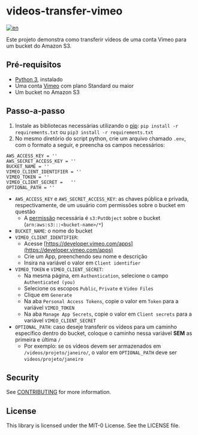 # videos-transfer-vimeo
[![en](https://img.shields.io/badge/lang-en-red.svg)](https://github.com/aws-samples/videos-transfer-vimeo/edit/main/README.md)

Este projeto demonstra como transferir vídeos de uma conta Vimeo para um bucket do Amazon S3.

## Pré-requisitos

- [Python 3](https://www.python.org/downloads/), instalado
- Uma conta [Vimeo](https://vimeo.com/) com plano Standard ou maior
- Um bucket no Amazon S3
## Passo-a-passo

1. Instale as bibliotecas necessárias utilizando o [pip](https://pypi.org/project/pip/): ``` pip install -r requirements.txt ``` ou ``` pip3 install -r requirements.txt ```
2. No mesmo diretório do script python, crie um arquivo chamado ```.env```, com o formato a seguir, e preencha os campos necessários:
  ``` 
  AWS_ACCESS_KEY = ''
  AWS_SECRET_ACCESS_KEY = ''
  BUCKET_NAME = ''
  VIMEO_CLIENT_IDENTIFIER = ''
  VIMEO_TOKEN = ''
  VIMEO_CLIENT_SECRET =   ''
  OPTIONAL_PATH = ''
```
- ```AWS_ACCESS_KEY``` e ```AWS_SECRET_ACCESS_KEY```: as chaves pública e privada, respectivamente, de um usuário com permissões sobre o bucket em questão
  - A [permissão](https://docs.aws.amazon.com/IAM/latest/UserGuide/access_policies.html#policies_id-based) necessária é ```s3:PutObject``` sobre o bucket (```arn:aws:s3:::<bucket-name>/*```)
- ```BUCKET_NAME```: o nome do bucket
- ```VIMEO_CLIENT_IDENTIFIER```:
  - Acesse [https://developer.vimeo.com/apps](https://developer.vimeo.com/apps)
  - Crie um App, preenchendo seu nome e descrição
  - Insira na variável o valor em ```Client identifier```
- ```VIMEO_TOKEN``` e ```VIMEO_CLIENT_SECRET```:
  - Na mesma página, em ```Authentication```, selecione o campo ```Authenticated (you)```
  - Selecione os escopos ```Public```, ```Private``` e ```Video Files```
  - Clique em ```Generate```
  - Na aba ```Personal Access Tokens```, copie o valor em ```Token``` para a variável ```VIMEO_TOKEN```
  - Na aba ```Manage App Secrets```, copie o valor em ```Client secrets``` para a variável ```VIMEO_CLIENT_SECRET```
- ```OPTIONAL_PATH```: caso deseje transferir os vídeos para um caminho específico dentro do bucket, coloque o caminho nessa variável **SEM** as primeira e última ```/``` 
  - Por exemplo: se os vídeos devem ser armazenados em ```/videos/projeto/janeiro/```, o valor em ```OPTIONAL_PATH``` deve ser ```videos/projeto/janeiro```
  
## Security

See [CONTRIBUTING](CONTRIBUTING.md#security-issue-notifications) for more information.

## License

This library is licensed under the MIT-0 License. See the LICENSE file.
